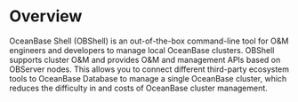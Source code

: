 # Overview

OceanBase Shell (OBShell) is an out-of-the-box command-line tool for O&M engineers and developers to manage local OceanBase clusters. OBShell supports cluster O&M and provides O&M and management APIs based on OBServer nodes. This allows you to connect different third-party ecosystem tools to OceanBase Database to manage a single OceanBase cluster, which reduces the difficulty in and costs of OceanBase cluster management.
